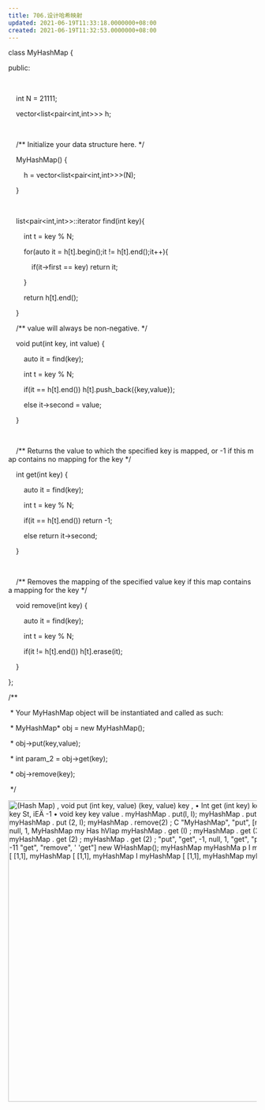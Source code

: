 ```yaml
---
title: 706.设计哈希映射
updated: 2021-06-19T11:33:18.0000000+08:00
created: 2021-06-19T11:32:53.0000000+08:00
---
```


class MyHashMap {

public:

    

    int N = 21111;

    vector\<list\<pair\<int,int>\>\> h;

    

    /\*\* Initialize your data structure here. \*/

    MyHashMap() {

        h = vector\<list\<pair\<int,int>\>\>(N);

    }

    

    list\<pair\<int,int>\>::iterator find(int key){

        int t = key % N;

        for(auto it = h\[t\].begin();it != h\[t\].end();it++){

            if(it->first == key) return it;

        }

        return h\[t\].end();

    }

    /\*\* value will always be non-negative. \*/

    void put(int key, int value) {

        auto it = find(key);

        int t = key % N;

        if(it == h\[t\].end()) h\[t\].push_back({key,value});

        else it->second = value;

    }

    

    /\*\* Returns the value to which the specified key is mapped, or -1 if this map contains no mapping for the key \*/

    int get(int key) {

        auto it = find(key);

        int t = key % N;

        if(it == h\[t\].end()) return -1;

        else return it->second;

    }

    

    /\*\* Removes the mapping of the specified value key if this map contains a mapping for the key \*/

    void remove(int key) {

        auto it = find(key);

        int t = key % N;

        if(it != h\[t\].end()) h\[t\].erase(it);

    }

};

/\*\*

 \* Your MyHashMap object will be instantiated and called as such:

 \* MyHashMap\* obj = new MyHashMap();

 \* obj->put(key,value);

 \* int param_2 = obj->get(key);

 \* obj->remove(key);

 \*/

<img src="C:\Users\82772\AppData\Local\Temp\yifan&#39;s Notebook\pandoc/media/image1.png" style="width:6.05208in;height:6.35417in" alt="(Hash Map) , void put (int key, value) (key, value) key , • Int get (int key) key &#39;value ; key St, iEÄ -1 • void key key value . myHashMap . put(l, I); myHashMap . put (2, 2); myHashMap . put (2, I); myHashMap . remove(2) ; C &quot;MyHashMap&quot;, &quot;put&quot;, [null, nun, null, 1, MyHashMap my Has hVIap myHashMap . get (I) ; myHashMap . get (3) ; myHashMap . get (2) ; myHashMap . get (2) ; &quot;put&quot;, &quot;get&quot;, -1, null, 1, &quot;get&quot;, &quot;put&quot;, null, -11 &quot;get&quot;, &quot;remove&quot;, &#39; &#39;get&quot;] new WHashMap(); myHashMap myHashMa p I myHashMap [ [1,1], myHashMap [ [1,1], myHashMap I myHashMap [ [1,1], myHashMap myHashMap " />
